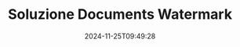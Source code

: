 ---
############################# Static ############################
layout: "family"
date:  2024-11-25T09:49:28
draft: false

product: "Watermark"
product_tag: "watermark"

lang: it

############################# Head ############################
head_title: "Documento Filigrana C# Java Node.js Python | aggiungi filigrana"
head_description: "Aggiungi filigrana a PDF, immagini e documenti. Soluzione di filigrana per Microsoft Office, PDF, OpenDocument, immagini e così via."

############################# Header ############################
title: "Soluzione Documents Watermark"
description:  |
  Aggiungi filigrane di testo e immagini per i tuoi documenti e immagini.

  Cerca e modifica le filigrane dei documenti in modo conveniente.

  Ottieni informazioni sulle filigrane presenti nei tuoi documenti.

############################# Supported Platforms ###############################
supported_platforms:
  enable: true
  head_title: "Scegli la tua piattaforma"
  title: "Indipendenza dalla piattaforma"
  description: "La libreria GroupDocs.Watermark supporta i seguenti sistemi operativi e framework:"
  details_link_title: "Scopri di più"

  items:
    # items loop
    - title: ".NET"
      description: GroupDocs.Watermark .NET 
      color: "blue"
      tag: "net"
      link: "/watermark/net/"
      features_link: "https://docs.groupdocs.com/watermark/net/system-requirements/"
      features:
          # features loop
          - rows: "4"
            content: |
                    .NET Framework 4.5 or higher <br> .NET Core 3.0 or higher <br> .NET 5.0 or higher
      
          # features loop
          - rows: "1"
            content: |
                    Windows <br> Linux <br> Mac OS
      
          # features loop
          - rows: "3"
            content: |
                    Microsoft Visual Studio <br> JetBrains Rider <br> Microsoft Visual Code
      
          # features loop
          - rows: "1"
            content: |
                    50+ file formats
      

    # items loop
    - title: "Java"
      description: GroupDocs.Watermark Java
      color: "red"
      tag: "java"
      link: "/watermark/java/"
      features_link: "https://docs.groupdocs.com/watermark/java/system-requirements/"
      features:
          # features loop
          - rows: "4"
            content: |
                    Java 8 or higher <br> Kotlin
      
          # features loop
          - rows: "1"
            content: |
                    Windows <br> Linux <br> Mac OS
      
          # features loop
          - rows: "3"
            content: |
                    IntelliJ IDEA <br> Eclipse <br> NetBeans
      
          # features loop
          - rows: "1"
            content: |
                    50+ file formats

    # items loop
    - title: "Node.js"
      description: GroupDocs.Watermark Node.js
      color: "green"
      tag: "nodejs-java"
      link: "/watermark/nodejs-java/"
      features_link: "https://docs.groupdocs.com/watermark/nodejs-java/system-requirements/"
      features:
          # features loop
          - rows: "4"
            content: |
                    Node.js 16+ and J2SE 8.0 (1.8)+
      
          # features loop
          - rows: "1"
            content: |
                    Windows <br> Linux <br> Mac OS
      
          # features loop
          - rows: "3"
            content: |
                    Atom <br> Visual Studio Code <br> Qualsiasi altro editor di testo
      
          # features loop
          - rows: "1"
            content: |
                    50+ file formats

    # items loop
    - title: "Python"
      description: GroupDocs.Watermark Python
      color: "yellow"
      tag: "python-net"
      link: "/watermark/python-net/"
      features_link: "https://docs.groupdocs.com/watermark/python-net/system-requirements/"
      features:
          # features loop
          - rows: "3"
            content: |
                    Python 3.9+ and .Net 6+
      
          # features loop
          - rows: "1"
            content: |
                    Windows <br> Linux <br> Mac OS
      
          # features loop
          - rows: "4"
            content: |
                    IDLE <br> PyCharm <br> Visual Studio Code
      
          # features loop
          - rows: "1"
            content: |
                    50+ file formats

############################# Features ###############################
features:
  enable: true
  title: "Recensione delle caratteristiche di GroupDocs.Watermark"
  description: "La libreria progettata per aggiungere, cercare e aggiornare vari tipi di filigrana per i formati di documento più diffusi."

  items:
    # items loop
    - icon: "protect"
      title: "Proteggi i file con filigrane"
      content: "Aggiungi filigrane di testo e immagini ai tuoi documenti aziendali."

    # items loop
    - icon: "search"
      title: "Cerca filigrane esistenti"
      content: "Ottieni informazioni dettagliate sulle filigrane inserite in precedenza nel documento."

    # items loop
    - icon: "manipulate"
      title: "Manipolare le filigrane dei documenti"
      content: "Controlla testo, stile, immagine e altre funzionalità della filigrana."

    # items loop
    - icon: "additional"
      title: "Diverse funzionalità aggiuntive"
      content: "Ottieni informazioni sui documenti, aggiorna i collegamenti ipertestuali o lo sfondo delle pagine, ecc."

############################# Code samples ############################
code_samples:
  enable: true
  title: "Proteggi i documenti con filigrane"
  description: "GroupDocs.Watermark esempi di codice operativo tipico."
  items:
    # code sample loop
    - title: "Creare una filigrana."
      content: |
       Per aggiungere una filigrana a un documento, fornisci il percorso del file di destinazione. Hai molte opzioni tra cui scegliere per ottenere una filigrana personalizzata su una pagina specifica.
      samples:
        - language: "C#"
          color: "blue"
          content: |
            ```csharp {style=abap}   
            // Specifica il documento da filigranare
            using (Watermarker watermarker = new Watermarker("source.docx"))
            {
                // Crea un oggetto filigrana
                TextWatermark watermark = new TextWatermark("top secret", new Font("Arial", 36));

                // Imposta le opzioni della filigrana
                watermark.ForegroundColor = Color.Red;
                watermark.HorizontalAlignment = HorizontalAlignment.Center;
                watermark.VerticalAlignment = VerticalAlignment.Center;

                // Aggiungi filigrana e salva il file elaborato
                watermarker.Add(watermark);
                watermarker.Save("result.docx");
            }
            ```
        - language: "Java"
          color: "red"
          content: |
            ```java {style=abap}   
            // Specifica il documento da filigranare
            Watermarker watermarker = new Watermarker("source.docx");

            // Crea un oggetto filigrana
            TextWatermark watermark = new TextWatermark("top secret", new Font("Arial", 36));

            // Imposta le opzioni della filigrana
            watermark.setForegroundColor(Color.getRed());
            watermark.setHorizontalAlignment(HorizontalAlignment.Center);
            watermark.setVerticalAlignment(VerticalAlignment.Center);

            // Aggiungi filigrana e salva il file elaborato
            watermarker.add(watermark);
            watermarker.save("result.docx");
            watermarker.close();
            ```
        - language: "TypeScript"
          color: "green"
          content: |
            ```javascript {style=abap}  
            // Specifica il documento da filigranare
            const watermarker = new Watermarker("source.docx");

            // Crea un oggetto filigrana
            const watermark = new TextWatermark("top secret", new Font("Arial", 36));

            // Imposta le opzioni della filigrana
            watermark.setForegroundColor(Color.getRed());
            watermark.setHorizontalAlignment(HorizontalAlignment.Center);
            watermark.setVerticalAlignment(VerticalAlignment.Center);

            // Aggiungi filigrana e salva il file elaborato
            watermarker.add(watermark);
            watermarker.save("result.docx");
            ```
        - language: "Python"
          color: "yellow"
          content: |
            ```python {style=abap}  
            def run():
                # Specifica il documento da filigranare
                with groupdocs.watermark.Watermarker("source.docx") as watermarker:
                    font = groupdocs.watermark.watermarks.Font("Arial", 36.0)

                    # Crea un oggetto filigrana
                    watermark = groupdocs.watermark.watermarks.TextWatermark("top secret", font)

                    # Imposta le opzioni della filigrana
                    watermark.foreground_color = groupdocs.watermark.watermarks.Color.red;
                    watermark.horizontal_alignment = groupdocs.watermark.common.HorizontalAlignment.CENTER
                    watermark.vertical_alignment = groupdocs.watermark.common.VerticalAlignment.CENTER

                    # Aggiungi filigrana e salva il file elaborato
                    watermarker.add(watermark)
                    watermarker.save("result.docx")
            ```


############################# Supported Formats ###############################
formats:
  enable: true
  title: "Oltre 50 formati di file supportati"
  description: "GroupDocs.Watermark fornisce una filigrana per i formati di documenti e file più diffusi."

############################# Metrics ###############################
metrics:
  enable: true
  title: "I dati statistici della nostra biblioteca"
  description: "Approfondisci le metriche chiave, rivelando informazioni sui nostri risultati, impatto e crescita."

  items:
    # items loop
    - number: "50+"
      title: "Formati supportati"
      content: "La libreria è in grado di elaborare più di 50 dei formati di file più diffusi."

    # items loop
    - number: "500k"
      title: "NuGet download"
      content: "GroupDocs.Watermark for .NET è una libreria popolare con oltre 500.000 download su NuGet."

    # items loop
    - number: "15k"
      title: "Download Maven"
      content: "Con oltre 15.000 download su Maven, GroupDocs.Watermark è una scelta popolare per Java sviluppatori."

    # items loop
    - number: "140+"
      title: "Clienti soddisfatti"
      content: "I singoli sviluppatori e le migliori aziende di tutto il mondo preferiscono le nostre librerie per creare soluzioni innovative."


############################# Customers ###############################
customers:
  enable: true
  title: "I nostri clienti soddisfatti"
  description: "GroupDocs le biblioteche sono impiegate da marchi rinomati e illustri in tutto il mondo."

  items:
    # items loop
    - title: "BenQ Corporation"
      logo: "benq"
      
    # items loop
    - title: "Nasdaq Stock Market"
      logo: "nasdaq"
      
    # items loop
    - title: "AT&T Inc."
      logo: "att"
      
    # items loop
    - title: "Customer logo AstraZeneca"
      logo: "astrazeneca"
      
    # items loop
    - title: "Central Bank of Argentina"
      logo: "argentinacentralbank"
      
    # items loop
    - title: "Roche Holding AG"
      logo: "roche"
      
    # items loop
    - title: "Capita"
      logo: "capita"
      
    # items loop
    - title: "Axa S.A."
      logo: "axa"
      
    # items loop
    - title: "Instructure Inc."
      logo: "instructure"
      
    # items loop
    - title: "Wipro"
      logo: "wipro"


############################# Actions ###############################
actions:
  enable: true
  title: "Pronto per iniziare?"
  description: "Prova le GroupDocs.Watermark funzionalità gratuitamente sulla tua piattaforma"

  items:
    # items loop
    - title: ".NET"
      color: "blue"
      link: "/watermark/net/"

    # items loop
    - title: "Java"
      color: "red"
      link: "/watermark/java/"

    # items loop
    - title: "Node.js"
      color: "green"
      link: "/watermark/nodejs-java/"      

############################# FAQ ###############################
faq:
  enable: true
  title: "Domande frequenti"
  description: "Consulta le nostre domande frequenti"

  items:
    # items loop
    - question: "Le librerie esterne sono richieste da GroupDocs.Watermark per la manipolazione dei documenti?"
      answer: "GroupDocs.Watermark funziona in modo indipendente, senza bisogno di software di terze parti come Adobe Acrobat, Microsoft Office, ecc."

    # items loop
    - question: "Posso testare le funzioni di GroupDocs.Watermark prima dell'acquisto?"
      answer: "Sì, GroupDocs.Watermark offre una prova gratuita! Installalo e provalo, ma tieni presente: le versioni di prova aggiungono «badge di prova» ai tuoi documenti, vengono elaborate solo le prime 3 pagine. Vuoi un'esperienza completa? Ottieni una licenza temporanea gratuita di 30 giorni per una funzionalità completa. Vedi i dettagli nella sezione [licenza temporanea](https://purchase.groupdocs.com/temporary-license/)."

    # items loop
    - question: "Quali tipi di licenza vengono forniti?"
      answer: "Hai bisogno di una licenza GroupDocs.Watermark? Abbiamo delle opzioni! Scegli tra le licenze in base a molte opzioni. Numero di sviluppatori nel tuo team. Luoghi di distribuzione come uffici singoli o postazioni di lavoro remote. La distribuzione dei clienti finali deve condividere l'SDK/API con i clienti? In alternativa, è disponibile una licenza per l'utilizzo mensile: paghi solo ciò che usi con i piani a consumo. Approfondisci e trova il [prezzo perfetto](https://purchase.groupdocs.com/pricing/watermark/net/)."

############################# Cloud Links ###############################
cloud_links:
  enable: true
  title: "GroupDocs.Watermark API low code"
  description: "Aggiungi filigrane ai file tramite la tua applicazione utilizzando la nostra API REST basata su cloud."
  
  items:
    # items loop
    - title: "GroupDocs.Watermark Cloud for cURL"
      content: "Usa l'API cURL REST ful per aggiungere un watermark a PDF, Word, Excel, PowerPoint, JPEG e altri formati di file popolari."
      icon: "groupdocs_watermark-for-curl"
      link: "https://products.groupdocs.cloud/watermark/curl"

    # items loop
    - title: "GroupDocs.Watermark Cloud for .NET"
      content: "Potenzia le tue .NET applicazioni con le funzionalità di filigrana dei documenti di Cloud SDK per .NET. Proteggi i documenti aziendali per conto tuo."
      icon: "groupdocs_watermark-for-net"
      link: "https://products.groupdocs.cloud/watermark/net"

    # items loop
    - title: "GroupDocs.Watermark Cloud for Java"
      content: "L'SDK GroupDocs.Watermark progettato per Java offre nuove possibilità per le tue Java applicazioni e file aziendali."
      icon: "groupdocs_watermark-for-java"
      link: "https://products.groupdocs.cloud/watermark/java"

############################# App links ###############################
app_links:
  enable: true
  title: "GroupDocs.Watermark App Web"
  description: "GroupDocs consente l'accesso all'applicazione web per aggiungere filigrane ai documenti. Puoi aggiungere una filigrana a più di 50 formati di file popolari nel tuo browser preferito GRATUITAMENTE."

  items:
    # items loop
    - title: "GroupDocs.Watermark Total"
      content: "Strumento online per aggiungere filigrane ai documenti da qualsiasi dispositivo."
      icon: "groupdocs_watermark-app"
      link: "https://products.groupdocs.app/watermark/total"

    # items loop
    - title: "GroupDocs.Watermark DOCX"
      content: "Filigrana MS Word DOCX on-line."
      icon: "groupdocs_words-app"
      link: "https://products.groupdocs.app/watermark/docx"

    # items loop
    - title: "GroupDocs.Watermark PDF"
      content: "Proteggi PDF documenti online."
      icon: "groupdocs_pdf-app"
      link: "https://products.groupdocs.app/watermark/pdf"


      


---